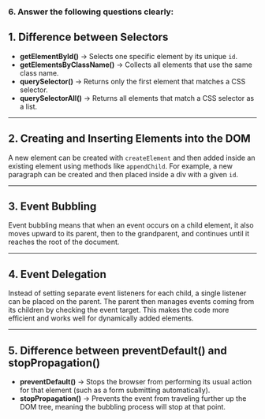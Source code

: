### 6. Answer the following questions clearly:

## 1. Difference between Selectors  
- **getElementById()** → Selects one specific element by its unique `id`.  
- **getElementsByClassName()** → Collects all elements that use the same class name.  
- **querySelector()** → Returns only the first element that matches a CSS selector.  
- **querySelectorAll()** → Returns all elements that match a CSS selector as a list.  

---

## 2. Creating and Inserting Elements into the DOM  
A new element can be created with `createElement` and then added inside an existing element using methods like `appendChild`. For example, a new paragraph can be created and then placed inside a div with a given `id`.  

---

## 3. Event Bubbling  
Event bubbling means that when an event occurs on a child element, it also moves upward to its parent, then to the grandparent, and continues until it reaches the root of the document.  

---

## 4. Event Delegation  
Instead of setting separate event listeners for each child, a single listener can be placed on the parent. The parent then manages events coming from its children by checking the event target. This makes the code more efficient and works well for dynamically added elements.  

---

## 5. Difference between preventDefault() and stopPropagation()  
- **preventDefault()** → Stops the browser from performing its usual action for that element (such as a form submitting automatically).  
- **stopPropagation()** → Prevents the event from traveling further up the DOM tree, meaning the bubbling process will stop at that point.  

